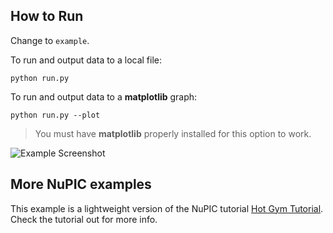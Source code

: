 ## How to Run

Change to `example`.

To run and output data to a local file:

    python run.py

To run and output data to a **matplotlib** graph:

    python run.py --plot

> You must have **matplotlib** properly installed for this option to work.

![Example Screenshot](https://raw.githubusercontent.com/marionleborgne/nupic.example/master/screenshot.png)

## More NuPIC examples

This example is a lightweight version of the NuPIC tutorial [Hot Gym Tutorial](https://github.com/numenta/nupic/tree/master/examples/opf/clients/hotgym). Check the tutorial out for more info.